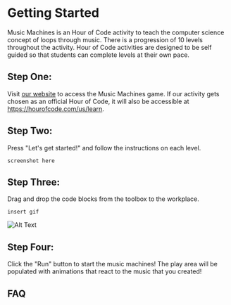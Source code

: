 # Getting Started

Music Machines is an Hour of Code activity to teach the computer science concept of loops through music. There is a progression of 10 levels throughout the activity. Hour of Code activities are designed to be self guided so that students can complete levels at their own pace.

## Step One:

Visit [our website](https://blobband.com) to access the Music Machines game. If our activity gets chosen as an official Hour of Code, it will also be accessible at https://hourofcode.com/us/learn. 

## Step Two: 

Press "Let's get started!" and follow the instructions on each level. 

```
screenshot here
```

## Step Three: 

Drag and drop the code blocks from the toolbox to the workplace.

```
insert gif

```

![Alt Text](https://media.giphy.com/media/vFKqnCdLPNOKc/giphy.gif)

## Step Four: 

Click the "Run" button to start the music machines! The play area will be populated with animations that react to the music that you created!


## FAQ
